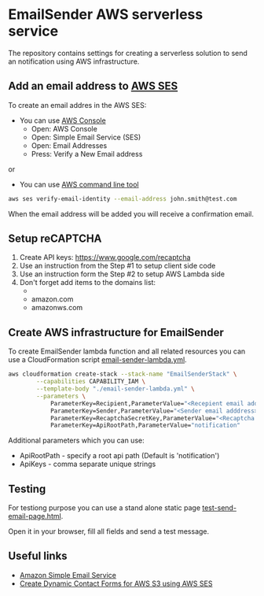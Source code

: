 # EmailSender AWS serverless service

The repository contains settings for creating a serverless solution to send an notification using AWS infrastructure.


## Add an email address to [AWS SES](https://aws.amazon.com/ses/)

To create an email addres in the AWS SES:
* You can use [AWS Console](https://console.aws.amazon.com/ses/home#verified-senders-email:)
    - Open: AWS Console
    - Open: Simple Email Service (SES)
    - Open: Email Addresses
    - Press: Verify a New Email address

or

* You can use [AWS command line tool](https://aws.amazon.com/cli/)
```bash
aws ses verify-email-identity --email-address john.smith@test.com
```
When the email address will be added you will receive a confirmation email.

## Setup reCAPTCHA

1. Create API keys: https://www.google.com/recaptcha
2. Use an instruction from the Step #1 to setup client side code
3. Use an instruction form the Step #2 to setup AWS Lambda side
4. Don't forget add items to the domains list:
    * <your domain name>
    * amazon.com
    * amazonws.com

## Create AWS infrastructure for EmailSender

To create EmailSender lambda function and all related resources you can use a CloudFormation script [email-sender-lambda.yml](./email-sender-lambda.yml).
```bash
aws cloudformation create-stack --stack-name "EmailSenderStack" \
        --capabilities CAPABILITY_IAM \
        --template-body "./email-sender-lambda.yml" \
        --parameters \
            ParameterKey=Recipient,ParameterValue="<Recepient email adddress>" \
            ParameterKey=Sender,ParameterValue="<Sender email adddress>" \
            ParameterKey=RecaptchaSecretKey,ParameterValue="<Recaptcha Secret Key>" \
            ParameterKey=ApiRootPath,ParameterValue="notification"

```

Additional parameters which you can use:
* ApiRootPath - specify a root api path (Default is 'notification')
* ApiKeys - comma separate unique strings


## Testing

For testiong purpose you can use a stand alone static page [test-send-email-page.html](./test-send-email-page.html).

Open it in your browser, fill all fields and send a test message.


## Useful links

* [Amazon Simple Email Service](https://aws.amazon.com/ses/)
* [Create Dynamic Contact Forms for AWS S3 using AWS SES](https://aws.amazon.com/blogs/architecture/create-dynamic-contact-forms-for-s3-static-websites-using-aws-lambda-amazon-api-gateway-and-amazon-ses/)

